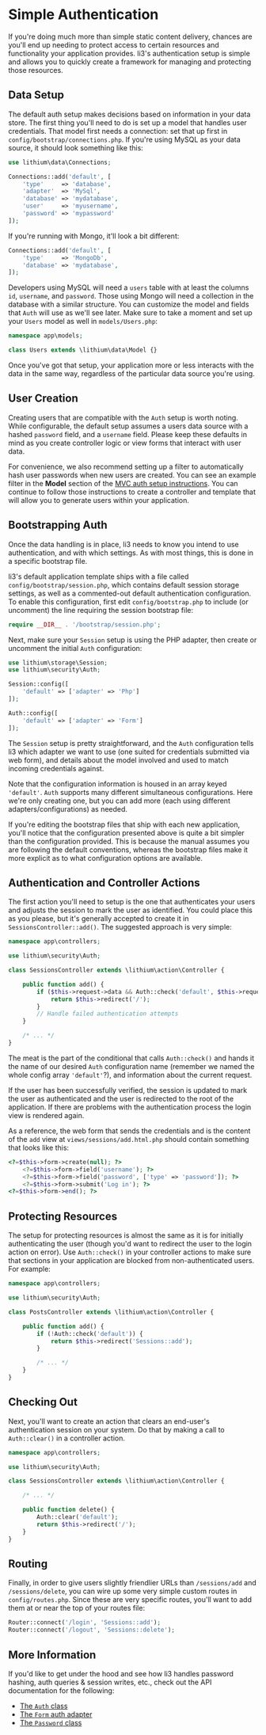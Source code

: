 # Simple Authentication

If you're doing much more than simple static content delivery, chances are you'll end up needing to protect access to certain resources and functionality your application provides. li3's authentication setup is simple and allows you to quickly create a framework for managing and protecting those resources.

## Data Setup

The default auth setup makes decisions based on information in your data store. The first thing you'll need to do is set up a model that handles user credentials. That model first needs a connection: set that up first in `config/bootstrap/connections.php`. If you're using MySQL as your data source, it should look something like this:

```php
use lithium\data\Connections;

Connections::add('default', [
	'type'     => 'database',
	'adapter'  => 'MySql',
	'database' => 'mydatabase',
	'user'     => 'myusername',
	'password' => 'mypassword'
]);
```

If you're running with Mongo, it'll look a bit different:

```php
Connections::add('default', [
	'type'     => 'MongoDb',
	'database' => 'mydatabase',
]);
```

Developers using MySQL will need a `users` table with at least the columns `id`, `username`, and `password`. Those using Mongo will need a collection in the database with a similar structure. You can customize the model and fields that `Auth` will use as we'll see later. Make sure to take a moment and set up your `Users` model as well in `models/Users.php`:

```php
namespace app\models;

class Users extends \lithium\data\Model {}
```

Once you've got that setup, your application more or less interacts with the data in the same way, regardless of the particular data source you're using.

## User Creation

Creating users that are compatible with the `Auth` setup is worth noting. While configurable, the default setup assumes a users data source with a hashed `password` field, and a `username` field. Please keep these defaults in mind as you create controller logic or view forms that interact with user data.

For convenience, we also recommend setting up a filter to automatically hash user passwords when new users are created. You can see an example filter in the __Model__ section of the [MVC auth setup instructions](simple-auth-user.md). You can continue to follow those instructions to create a controller and template that will allow you to generate users within your application.

## Bootstrapping Auth

Once the data handling is in place, li3 needs to know you intend to use authentication, and with which settings. As with most things, this is done in a specific bootstrap file.

li3's default application template ships with a file called `config/bootstrap/session.php`, which contains default session storage settings, as well as a commented-out default authentication configuration. To enable this configuration, first edit `config/bootstrap.php` to include (or uncomment) the line requiring the session bootstrap file:

```php
require __DIR__ . '/bootstrap/session.php';
```

Next, make sure your `Session` setup is using the PHP adapter, then create or uncomment the initial `Auth` configuration:

```php
use lithium\storage\Session;
use lithium\security\Auth;

Session::config([
	'default' => ['adapter' => 'Php']
]);

Auth::config([
	'default' => ['adapter' => 'Form']
]);
```

The `Session` setup is pretty straightforward, and the `Auth` configuration tells li3 which adapter we want to use (one suited for credentials submitted via web form), and details about the model involved and used to match incoming credentials against.

Note that the configuration information is housed in an array keyed `'default'`. `Auth` supports many different simultaneous configurations. Here we're only creating one, but you can add more (each using different adapters/configurations) as needed.

If you're editing the bootstrap files that ship with each new application, you'll notice that the configuration presented above is quite a bit simpler than the configuration provided. This is because the manual assumes you are following the default conventions, whereas the bootstrap files make it more explicit as to what configuration options are available.

## Authentication and Controller Actions

The first action you'll need to setup is the one that authenticates your users and adjusts the session to mark the user as identified. You could place this as you please, but it's generally accepted to create it in `SessionsController::add()`. The suggested approach is very simple:

```php
namespace app\controllers;

use lithium\security\Auth;

class SessionsController extends \lithium\action\Controller {

	public function add() {
		if ($this->request->data && Auth::check('default', $this->request)) {
			return $this->redirect('/');
		}
		// Handle failed authentication attempts
	}

	/* ... */
}
```

The meat is the part of the conditional that calls `Auth::check()` and hands it the name of our desired `Auth` configuration name (remember we named the whole config array `'default'`?), and information about the current request.

If the user has been successfully verified, the session is updated to mark the user as authenticated and the user is redirected to the root of the application. If there are problems with the authentication process the login view is rendered again.

As a reference, the web form that sends the credentials and is the content of the `add` view at `views/sessions/add.html.php` should contain something that looks like this:

```php
<?=$this->form->create(null); ?>
	<?=$this->form->field('username'); ?>
	<?=$this->form->field('password', ['type' => 'password']); ?>
	<?=$this->form->submit('Log in'); ?>
<?=$this->form->end(); ?>
```

## Protecting Resources

The setup for protecting resources is almost the same as it is for initially authenticating the user (though you'd want to redirect the user to the login action on error). Use `Auth::check()` in your controller actions to make sure that sections in your application are blocked from non-authenticated users. For example:

```php
namespace app\controllers;

use lithium\security\Auth;

class PostsController extends \lithium\action\Controller {

	public function add() {
		if (!Auth::check('default')) {
			return $this->redirect('Sessions::add');
		}

		/* ... */
	}
}
```

## Checking Out

Next, you'll want to create an action that clears an end-user's authentication session on your system. Do that by making a call to `Auth::clear()` in a controller action.

```php
namespace app\controllers;

use lithium\security\Auth;

class SessionsController extends \lithium\action\Controller {

	/* ... */

	public function delete() {
		Auth::clear('default');
		return $this->redirect('/');
	}
}
```

## Routing

Finally, in order to give users slightly friendlier URLs than `/sessions/add` and `/sessions/delete`, you can wire up some very simple custom routes in `config/routes.php`. Since these are very specific routes, you'll want to add them at or near the top of your routes file:

```php
Router::connect('/login', 'Sessions::add');
Router::connect('/logout', 'Sessions::delete');
```

## More Information

If you'd like to get under the hood and see how li3 handles password hashing, auth queries & session writes, etc., check out the API documentation for the following:

 - [The `Auth` class](/docs/api/lithium/latest:1.x/lithium/security/Auth)
 - [The `Form` auth adapter](/docs/api/lithium/latest:1.x/lithium/security/auth/adapter/Form)
 - [The `Password` class](/docs/api/lithium/latest:1.x/lithium/security/Password)
